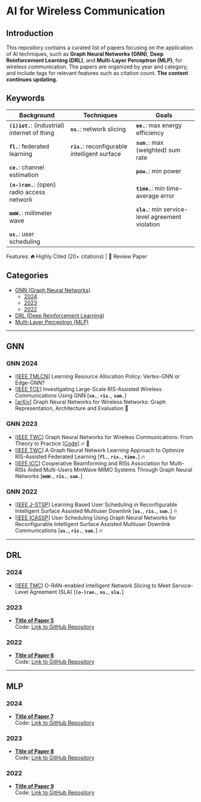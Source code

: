 # AI for Wireless Communication

## Introduction
This repository contains a curated list of papers focusing on the application of AI techniques, such as **Graph Neural Networks (GNN)**, **Deep Reinforcement Learning (DRL)**, and **Multi-Layer Perceptron (MLP)**, for wireless communication. The papers are organized by year and category, and include tags for relevant features such as citation count. **The content continues updating.**

## Keywords

|  Background  |  Techniques  |  Goals  |
|------------- |-------------|-------------|
| **`(i)iot.`**: (industrial) internet of thing | **`ns.`**: network slicing | **`ee.`**: max energy efficiency |
| **`fl.`**: federated learning | **`ris.`**: reconfigurable intelligent surface | **`sum.`**: max (weighted) sum rate |
|**`ce.`**: channel estimation||**`pow.`**: min power|
|**`(o-)ran.`**: (open) radio access network||**`time.`**: min time-average error|
|**`mmW.`**: millimeter wave||**`sla.`**: min service-level agreement violation|
|**`us.`**: user scheduling|||

Features: **🔥** Highly Cited (20+ citations) | **📖** Review Paper

## Categories
- [GNN (Graph Neural Networks)](#gnn)
  - [2024](#gnn-2024)
  - [2023](#gnn-2023)
  - [2022](#gnn-2022)
- [DRL (Deep Reinforcement Learning)](#drl)
- [Multi-Layer Perceptron (MLP)](#mlp)

---

## GNN

### GNN 2024
- [[IEEE TMLCN](https://ieeexplore.ieee.org/abstract/document/10401242)] Learning Resource Allocation Policy: Vertex-GNN or Edge-GNN?
- [[IEEE TCE](https://ieeexplore.ieee.org/abstract/document/10384798)] Investigating Large-Scale RIS-Assisted Wireless Communications Using GNN [**`ce.`**, **`ris.`**, **`sum.`**]
- [[arXiv](https://arxiv.org/abs/2404.11858)] Graph Neural Networks for Wireless Networks: Graph Representation, Architecture and Evaluation 📖
  
### GNN 2023
- [[IEEE TWC](https://ieeexplore.ieee.org/abstract/document/9944643)] Graph Neural Networks for Wireless Communications: From Theory to Practice [[Code](https://github.com/yshenaw/GNN4Com)] 🔥 📖
- [[IEEE TWC](https://ieeexplore.ieee.org/abstract/document/10032291)] A Graph Neural Network Learning Approach to Optimize RIS-Assisted Federated Learning [**`fl.`**, **`ris.`**, **`time.`**] 🔥
- [[IEEE ICC](https://ieeexplore.ieee.org/abstract/document/10278986)] Cooperative Beamforming and RISs Association for Multi-RISs Aided Multi-Users MmWave MIMO Systems Through Graph Neural Networks [**`mmW.`**, **`ris.`**, **`sum.`**]

### GNN 2022
- [[IEEE J-STSP](https://ieeexplore.ieee.org/abstract/document/9783100)] Learning Based User Scheduling in Reconfigurable Intelligent Surface Assisted Multiuser Downlink [**`us.`**, **`ris.`**, **`sum.`**] 🔥
- [[IEEE ICASSP](https://ieeexplore.ieee.org/abstract/document/9746441)] User Scheduling Using Graph Neural Networks for Reconfigurable Intelligent Surface Assisted Multiuser Downlink Communications [**`us.`**, **`ris.`**, **`sum.`**] 🔥

---

## DRL

### 2024
- [[IEEE TMC](https://ieeexplore.ieee.org/abstract/document/10721269)] O-RAN-enabled Intelligent Network Slicing to Meet Service-Level Agreement (SLA) [**`(o-)ran.`**, **`ns.`**, **`sla.`**] 
  
### 2023
- **[Title of Paper 5](pdfs/drl/2023/Paper5.pdf)**  
  Code: [Link to GitHub Repository](https://github.com/...)
  
### 2022
- **[Title of Paper 6](pdfs/drl/2022/Paper6.pdf)**  
  Code: [Link to GitHub Repository](https://github.com/...)

---

## MLP

### 2024
- **[Title of Paper 7](pdfs/dnn/2024/Paper7.pdf)**  
  Code: [Link to GitHub Repository](https://github.com/...)
  
### 2023
- **[Title of Paper 8](pdfs/dnn/2023/Paper8.pdf)**  
  Code: [Link to GitHub Repository](https://github.com/...)
  
### 2022
- **[Title of Paper 9](pdfs/dnn/2022/Paper9.pdf)**  
  Code: [Link to GitHub Repository](https://github.com/...)
